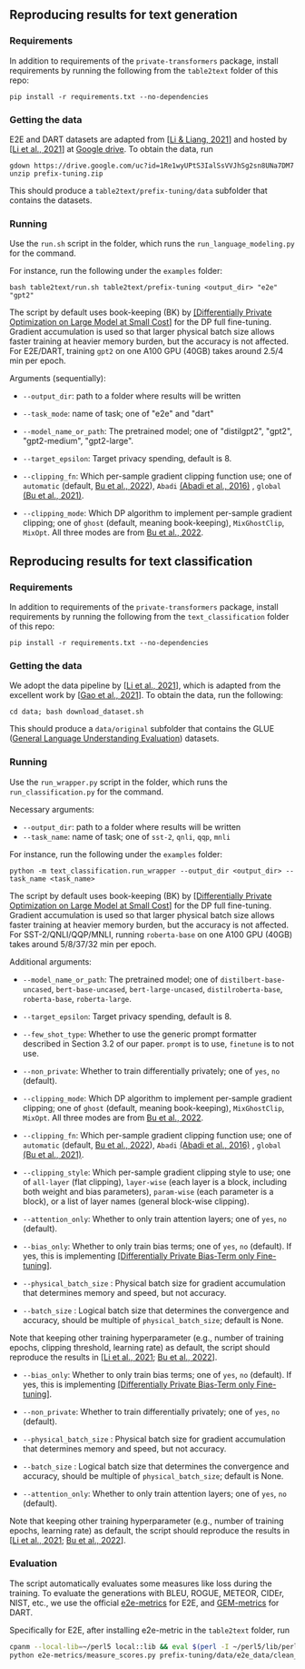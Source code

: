 ## Reproducing results for text generation

### Requirements

In addition to requirements of the `private-transformers` package, install requirements by running the following from the `table2text` folder of this repo:

```plaintext
pip install -r requirements.txt --no-dependencies
```

### Getting the data

E2E and DART datasets are adapted from \[[Li & Liang, 2021](https://arxiv.org/abs/2101.00190)\] and hosted by \[[Li et al., 2021](https://arxiv.org/abs/2110.05679)\] at [Google drive](https://drive.google.com/file/d/1Re1wyUPtS3IalSsVVJhSg2sn8UNa7DM7/view?usp=sharing). To obtain the data, run
```plaintext
gdown https://drive.google.com/uc?id=1Re1wyUPtS3IalSsVVJhSg2sn8UNa7DM7
unzip prefix-tuning.zip
```
This should produce a `table2text/prefix-tuning/data` subfolder that contains the datasets.

### Running

Use the `run.sh` script in the folder, which runs the `run_language_modeling.py` for the command.

For instance, run the following under the `examples` folder:
```plaintext
bash table2text/run.sh table2text/prefix-tuning <output_dir> "e2e" "gpt2"
```

The script by default uses book-keeping (BK) by [[Differentially Private Optimization on Large Model at Small Cost]](https://arxiv.org/pdf/2210.00038.pdf) for the DP full fine-tuning. Gradient accumulation is used so that larger physical batch size allows faster training at heavier memory burden, but the accuracy is not affected. For E2E/DART, training `gpt2` on one A100 GPU (40GB) takes around 2.5/4 min per epoch.

Arguments (sequentially):
*   `--output_dir`: path to a folder where results will be written

*   `--task_mode`: name of task; one of "e2e" and "dart"

*  `--model_name_or_path`: The pretrained model; one of "distilgpt2", "gpt2", "gpt2-medium", "gpt2-large".

*  `--target_epsilon`: Target privacy spending, default is 8.

*   `--clipping_fn`: Which per-sample gradient clipping function use; one of `automatic` (default, [Bu et al., 2022](https://arxiv.org/pdf/2206.07136.pdf)), `Abadi` [(Abadi et al., 2016)](https://arxiv.org/pdf/1607.00133.pdf) , `global` [(Bu et al., 2021)](https://arxiv.org/pdf/2106.07830.pdf).

*  `--clipping_mode`: Which DP algorithm to implement per-sample gradient clipping; one of `ghost` (default, meaning book-keeping), `MixGhostClip`, `MixOpt`. All three modes are from [Bu et al., 2022](https://arxiv.org/pdf/2210.00038.pdf).
## Reproducing results for text classification

### Requirements

In addition to requirements of the `private-transformers` package, install requirements by running the following from the `text_classification` folder of this repo:

```plaintext
pip install -r requirements.txt --no-dependencies
```

### Getting the data

We adopt the data pipeline by \[[Li et al., 2021](https://arxiv.org/pdf/2110.05679.pdf)\], which is adapted from the excellent work by \[[Gao et al., 2021](https://arxiv.org/pdf/2012.15723.pdf)\]. To obtain the data, run the following:

```plaintext
cd data; bash download_dataset.sh
```

This should produce a `data/original` subfolder that contains the GLUE ([General Language Understanding Evaluation](https://huggingface.co/datasets/glue)) datasets.

### Running

Use the `run_wrapper.py` script in the folder, which runs the `run_classification.py` for the command.

Necessary arguments:

*   `--output_dir`: path to a folder where results will be written
*   `--task_name`: name of task; one of `sst-2`, `qnli`, `qqp`, `mnli`

For instance, run the following under the `examples` folder:

```plaintext
python -m text_classification.run_wrapper --output_dir <output_dir> --task_name <task_name>
```

The script by default uses book-keeping (BK) by [[Differentially Private Optimization on Large Model at Small Cost]](https://arxiv.org/pdf/2210.00038.pdf) for the DP full fine-tuning. Gradient accumulation is used so that larger physical batch size allows faster training at heavier memory burden, but the accuracy is not affected. For SST-2/QNLI/QQP/MNLI, running `roberta-base` on one A100 GPU (40GB) takes around 5/8/37/32 min per epoch.

Additional arguments:

*   `--model_name_or_path`: The pretrained model; one of `distilbert-base-uncased`, `bert-base-uncased`, `bert-large-uncased`, `distilroberta-base`, `roberta-base`, `roberta-large`.

*   `--target_epsilon`: Target privacy spending, default is 8.

*   `--few_shot_type`: Whether to use the generic prompt formatter described in Section 3.2 of our paper. `prompt` is to use, `finetune` is to not use.

*   `--non_private`: Whether to train differentially privately; one of `yes`, `no` (default).

*   `--clipping_mode`: Which DP algorithm to implement per-sample gradient clipping; one of `ghost` (default, meaning book-keeping), `MixGhostClip`, `MixOpt`. All three modes are from [Bu et al., 2022](https://arxiv.org/pdf/2210.00038.pdf).

*   `--clipping_fn`: Which per-sample gradient clipping function use; one of `automatic` (default, [Bu et al., 2022](https://arxiv.org/pdf/2206.07136.pdf)), `Abadi` [(Abadi et al., 2016)](https://arxiv.org/pdf/1607.00133.pdf) , `global` [(Bu et al., 2021)](https://arxiv.org/pdf/2106.07830.pdf).

* `--clipping_style`: Which per-sample gradient clipping style to use; one of `all-layer` (flat clipping), `layer-wise` (each layer is a block, including both weight and bias parameters), `param-wise` (each parameter is a block), or a list of layer names (general block-wise clipping).

*   `--attention_only`: Whether to only train attention layers; one of `yes`, `no` (default).

*   `--bias_only`: Whether to only train bias terms; one of `yes`, `no` (default). If yes, this is implementing [[Differentially Private Bias-Term only
Fine-tuning]](https://arxiv.org/pdf/2210.00036.pdf).

*   `--physical_batch_size` : Physical batch size for gradient accumulation that determines memory and speed, but not accuracy.

*   `--batch_size` : Logical batch size that determines the convergence and accuracy, should be multiple of `physical_batch_size`; default is None.

Note that keeping other training hyperparameter (e.g., number of training epochs, clipping threshold, learning rate) as default,  the script should reproduce the results in \[[Li et al., 2021](https://arxiv.org/pdf/2110.05679.pdf); [Bu et al., 2022](https://arxiv.org/pdf/2206.07136.pdf)\].
*  `--bias_only`: Whether to only train bias terms; one of `yes`, `no` (default). If yes, this is implementing [[Differentially Private Bias-Term only
Fine-tuning]](https://arxiv.org/pdf/2210.00036.pdf).

*  `--non_private`: Whether to train differentially privately; one of `yes`, `no` (default).

*  `--physical_batch_size` : Physical batch size for gradient accumulation that determines memory and speed, but not accuracy.

*  `--batch_size` : Logical batch size that determines the convergence and accuracy, should be multiple of `physical_batch_size`; default is None.

*  `--attention_only`: Whether to only train attention layers; one of `yes`, `no` (default).

Note that keeping other training hyperparameter (e.g., number of training epochs, learning rate) as default,  the script should reproduce the results in \[[Li et al., 2021](https://arxiv.org/pdf/2110.05679.pdf); [Bu et al., 2022](https://arxiv.org/pdf/2206.07136.pdf)\].

### Evaluation

The script automatically evaluates some measures like loss during the training. To evaluate the generations with BLEU, ROGUE, METEOR, CIDEr, NIST, etc., we use the official [e2e-metrics](https://github.com/tuetschek/e2e-metrics) for E2E, and [GEM-metrics](https://github.com/GEM-benchmark/GEM-metrics) for DART.

Specifically for E2E, after installing e2e-metric in the `table2text` folder, run
```bash
cpanm --local-lib=~/perl5 local::lib && eval $(perl -I ~/perl5/lib/perl5/ -Mlocal::lib)
python e2e-metrics/measure_scores.py prefix-tuning/data/e2e_data/clean_references_test.txt ../<output_dir>/generations_model/eval/global_step_00000420.txt
```
